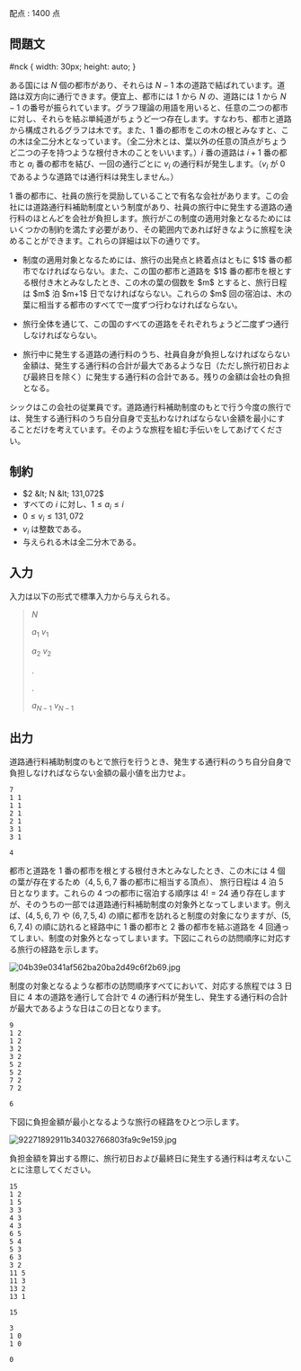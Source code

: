 配点 : $1400$ 点

## 問題文

   #nck {
      width: 30px;
      height: auto;
   }

ある国には $N$ 個の都市があり、それらは $N-1$ 本の道路で結ばれています。道路は双方向に通行できます。便宜上、都市には $1$ から $N$ の、道路には $1$ から $N-1$ の番号が振られています。グラフ理論の用語を用いると、任意の二つの都市に対し、それらを結ぶ単純道がちょうど一つ存在します。すなわち、都市と道路から構成されるグラフは木です。また、$1$ 番の都市をこの木の根とみなすと、この木は全二分木となっています。（全二分木とは、葉以外の任意の頂点がちょうど二つの子を持つような根付き木のことをいいます。）$i$ 番の道路は $i+1$ 番の都市と $a_i$ 番の都市を結び、一回の通行ごとに $v_i$ の通行料が発生します。（$v_i$ が $0$ であるような道路では通行料は発生しません。）

$1$ 番の都市に、社員の旅行を奨励していることで有名な会社があります。この会社には道路通行料補助制度という制度があり、社員の旅行中に発生する道路の通行料のほとんどを会社が負担します。旅行がこの制度の適用対象となるためにはいくつかの制約を満たす必要があり、その範囲内であれば好きなように旅程を決めることができます。これらの詳細は以下の通りです。

- <p>制度の適用対象となるためには、旅行の出発点と終着点はともに $1$ 番の都市でなければならない。また、この国の都市と道路を $1$ 番の都市を根とする根付き木とみなしたとき、この木の葉の個数を $m$ とすると、旅行日程は $m$ 泊 $m+1$ 日でなければならない。これらの $m$ 回の宿泊は、木の葉に相当する都市のすべてで一度ずつ行わなければならない。</p>
- <p>旅行全体を通じて、この国のすべての道路をそれぞれちょうど二度ずつ通行しなければならない。</p>
- <p>旅行中に発生する道路の通行料のうち、社員自身が負担しなければならない金額は、発生する通行料の合計が最大であるような日（ただし旅行初日および最終日を除く）に発生する通行料の合計である。残りの金額は会社の負担となる。</p>

シックはこの会社の従業員です。道路通行料補助制度のもとで行う今度の旅行では、発生する通行料のうち自分自身で支払わなければならない金額を最小にすることだけを考えています。そのような旅程を組む手伝いをしてあげてください。

## 制約

- $2 &lt; N &lt; 131,072$
- すべての $i$ に対し、$1 \leq a_i \leq i$
- $0 \leq v_i \leq 131,072$
- $v_i$ は整数である。
- 与えられる木は全二分木である。

## 入力

入力は以下の形式で標準入力から与えられる。

> $N$
> 
> $a_1$ $v_1$
> 
> $a_2$ $v_2$
> 
> $.$
> 
> $.$
> 
> $a_{N-1}$ $v_{N-1}$

## 出力

道路通行料補助制度のもとで旅行を行うとき、発生する通行料のうち自分自身で負担しなければならない金額の最小値を出力せよ。

```input1
7
1 1
1 1
2 1
2 1
3 1
3 1
```

```output1
4
```

都市と道路を $1$ 番の都市を根とする根付き木とみなしたとき、この木には $4$ 個の葉が存在するため（$4, 5, 6, 7$ 番の都市に相当する頂点）、 旅行日程は $4$ 泊 $5$ 日となります。これらの $4$ つの都市に宿泊する順序は $4! = 24$ 通り存在しますが、そのうちの一部では道路通行料補助制度の対象外となってしまいます。例えば、$(4,5,6,7)$ や $(6,7,5,4)$ の順に都市を訪れると制度の対象になりますが、$(5,6,7,4)$ の順に訪れると経路中に $1$ 番の都市と $2$ 番の都市を結ぶ道路を $4$ 回通ってしまい、制度の対象外となってしまいます。下図にこれらの訪問順序に対応する旅行の経路を示します。

![04b39e0341af562ba20ba2d49c6f2b69.jpg](https://atcoder.jp/img/agc007/04b39e0341af562ba20ba2d49c6f2b69.jpg)

制度の対象となるような都市の訪問順序すべてにおいて、対応する旅程では $3$ 日目に $4$ 本の道路を通行して合計で $4$ の通行料が発生し、発生する通行料の合計が最大であるような日はこの日となります。

```input2
9
1 2
1 2
3 2
3 2
5 2
5 2
7 2
7 2
```

```output2
6
```

下図に負担金額が最小となるような旅行の経路をひとつ示します。

![92271892911b34032766803fa9c9e159.jpg](https://atcoder.jp/img/agc007/92271892911b34032766803fa9c9e159.jpg)

負担金額を算出する際に、旅行初日および最終日に発生する通行料は考えないことに注意してください。

```input3
15
1 2
1 5
3 3
4 3
4 3
6 5
5 4
5 3
6 3
3 2
11 5
11 3
13 2
13 1
```

```output3
15
```

```input4
3
1 0
1 0
```

```output4
0
```